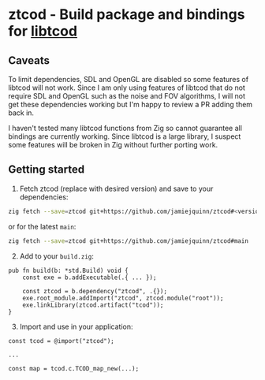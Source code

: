 # ztcod - Build package and bindings for [libtcod](https://github.com/libtcod/libtcod)

## Caveats

To limit dependencies, SDL and OpenGL are disabled so some features of libtcod will not work. Since I am only using features of libtcod that do not require SDL and OpenGL such as the noise and FOV algorithms, I will not get these dependencies working but I'm happy to review a PR adding them back in. 

I haven't tested many libtcod functions from Zig so cannot guarantee all bindings are currently working. Since libtcod is a large library, I suspect some features will be broken in Zig without further porting work.

## Getting started

1. Fetch ztcod (replace <version> with desired version) and save to your dependencies:
```bash
zig fetch --save=ztcod git+https://github.com/jamiejquinn/ztcod#<version>
```
or for the latest `main`:
```bash
zig fetch --save=ztcod git+https://github.com/jamiejquinn/ztcod#main
```

2. Add to your `build.zig`:

```zig
pub fn build(b: *std.Build) void {
    const exe = b.addExecutable(.{ ... });

    const ztcod = b.dependency("ztcod", .{});
    exe.root_module.addImport("ztcod", ztcod.module("root"));
    exe.linkLibrary(ztcod.artifact("tcod"));
}
```

3. Import and use in your application:

```zig
const tcod = @import("ztcod");

...

const map = tcod.c.TCOD_map_new(...);
```
